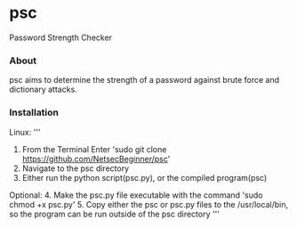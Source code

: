 # psc
Password Strength Checker
### About
psc aims to determine the strength of a password against brute force and dictionary attacks.
### Installation
Linux:
'''
1. From the Terminal Enter 'sudo git clone https://github.com/NetsecBeginner/psc'
2. Navigate to the psc directory
3. Either run the python script(psc.py), or the compiled program(psc)

Optional:
4. Make the psc.py file executable with the command 'sudo chmod +x psc.py'
5. Copy either the psc or psc.py files to the /usr/local/bin, so the program can be run outside of the psc directory
'''

